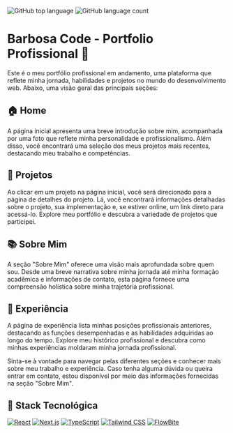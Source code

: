 ![GitHub top language](https://img.shields.io/github/languages/top/JoaoSBarbosa/barbosa-code) ![GitHub language count](https://img.shields.io/github/languages/count/JoaoSBarbosa/barbosa-code)



# Barbosa Code - Portfolio Profissional 🐺

Este é o meu portfólio profissional em andamento, uma plataforma que reflete minha jornada, habilidades e projetos no mundo do desenvolvimento web. Abaixo, uma visão geral das principais seções:

## 🏠 Home

A página inicial apresenta uma breve introdução sobre mim, acompanhada por uma foto que reflete minha personalidade e profissionalismo. Além disso, você encontrará uma seleção dos meus projetos mais recentes, destacando meu trabalho e competências.

## 🚀 Projetos

Ao clicar em um projeto na página inicial, você será direcionado para a página de detalhes do projeto. Lá, você encontrará informações detalhadas sobre o projeto, sua implementação e, se estiver online, um link direto para acessá-lo. Explore meu portfólio e descubra a variedade de projetos que participei.

## 📚 Sobre Mim

A seção "Sobre Mim" oferece uma visão mais aprofundada sobre quem sou. Desde uma breve narrativa sobre minha jornada até minha formação acadêmica e informações de contato, esta página fornece uma compreensão holística sobre minha trajetória profissional.

## 👔 Experiência

A página de experiência lista minhas posições profissionais anteriores, destacando as funções desempenhadas e as habilidades adquiridas ao longo do tempo. Explore meu histórico profissional e descubra como minhas experiências moldaram minha jornada profissional.

Sinta-se à vontade para navegar pelas diferentes seções e conhecer mais sobre meu trabalho e experiência. Caso tenha alguma dúvida ou queira entrar em contato, estou disponível por meio das informações fornecidas na seção "Sobre Mim".

## 🚀 Stack Tecnológica

[![React](https://img.shields.io/badge/-React-61DAFB?style=flat&logo=react&logoColor=white)](https://reactjs.org/) [![Next.js](https://img.shields.io/badge/-Next.js-000000?style=flat&logo=next.js&logoColor=white)](https://nextjs.org/) [![TypeScript](https://img.shields.io/badge/-TypeScript-3178C6?style=flat&logo=typescript&logoColor=white)](https://www.typescriptlang.org/)
[![Tailwind CSS](https://img.shields.io/badge/-Tailwind%20CSS-38B2AC?style=flat&logo=tailwind-css&logoColor=white)](https://tailwindcss.com/) [![FlowBite](https://img.shields.io/badge/-FlowBite-3E3E3E?style=flat&logo=flowbite&logoColor=white)](https://flowbite.com/)

